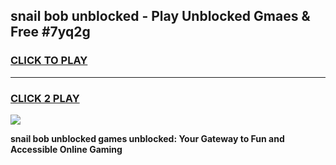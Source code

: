 
## snail bob unblocked - Play Unblocked Gmaes & Free #7yq2g
<h3>
<a href="https://news.freeplayer.one?title=snail_bob_unblocked&ref=03M">CLICK TO PLAY</a></h3>
<hr>

<h3>
<a href="https://news.freeplayer.one?title=snail_bob_unblocked&ref=03M">CLICK 2 PLAY</a>
  
</h3>

<a href="https://news.freeplayer.one?title=snail_bob_unblocked&ref=03M"><img src="https://clearcache.store/games.png"></a>


**snail bob unblocked games unblocked: Your Gateway to Fun and Accessible Online Gaming**
